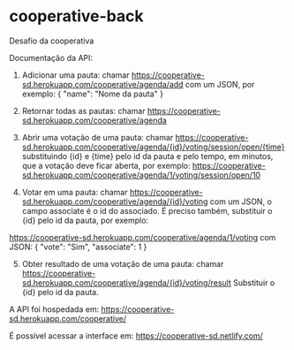 # cooperative-back

Desafio da cooperativa

Documentação da API:

1) Adicionar uma pauta: 
chamar https://cooperative-sd.herokuapp.com/cooperative/agenda/add com um JSON, por exemplo: 
{
"name": "Nome da pauta"
}

2) Retornar todas as pautas:
chamar https://cooperative-sd.herokuapp.com/cooperative/agenda 

3) Abrir uma votação de uma pauta: 
chamar https://cooperative-sd.herokuapp.com/cooperative/agenda/{id}/voting/session/open/{time}
substituindo {id} e {time} pelo id da pauta e pelo tempo, em minutos, que a votação deve ficar aberta, por exemplo:
https://cooperative-sd.herokuapp.com/cooperative/agenda/1/voting/session/open/10

4) Votar em uma pauta: 
chamar https://cooperative-sd.herokuapp.com/cooperative/agenda/{id}/voting com um JSON, o campo associate é o id do associado. É preciso também, substituir o {id} pelo id da pauta, por exemplo: 

https://cooperative-sd.herokuapp.com/cooperative/agenda/1/voting com JSON:
{
"vote": "Sim",
"associate": 1
}


5) Obter resultado de uma votação de uma pauta: 
chamar https://cooperative-sd.herokuapp.com/cooperative/agenda/{id}/voting/result
Substituir o {id} pelo id da pauta.


A API foi hospedada em: 
https://cooperative-sd.herokuapp.com/cooperative/

É possível acessar a interface em: 
https://cooperative-sd.netlify.com/
